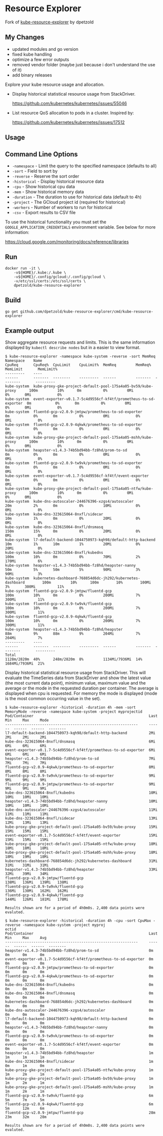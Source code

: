 Resource Explorer
================

Fork of [kube-resource-explorer](https://github.com/dpetzold/kube-resource-explorer) by dpetzold 
## My Changes
- updated modules and go version
- fixed kube handling
- optimize a few error outputs
- removed vendor folder (maybe just because i don't understand the use of it)
- add binary releases

Explore your kube resource usage and allocation.

* Display historical statistical resource usage from StackDriver.

  https://github.com/kubernetes/kubernetes/issues/55046

* List resource QoS allocation to pods in a cluster. Inspired by:

  https://github.com/kubernetes/kubernetes/issues/17512


## Usage

## Command Line Options                                                                                                
* `-namespace` - Limit the query to the specified namespace (defaults to all)
* `-sort` - Field to sort by
* `-reverse` - Reserve the sort order
* `-historical` - Display historical resource data
* `-cpu` - Show historical cpu data
* `-mem` - Show historical memory data
* `-duration` - The duration to use for historical data (default to 4h)
* `-project` - The GCloud project id (required for historical)
* `-workers` - Number of workers to run for historical
* `-csv` - Export results to CSV file

To use the historical functionality you must set the
`GOOGLE_APPLICATION_CREDENTIALS` environment variable. See below for more
information:

https://cloud.google.com/monitoring/docs/reference/libraries


## Run
```
docker run -it \
    -v${HOME}/.kube:/.kube \
    -v${HOME}/.config/gcloud:/.config/gcloud \
    -v/etc/ssl/certs:/etc/ssl/certs \
    dpetzold/kube-resource-explorer
```

## Build
```
go get github.com/dpetzold/kube-resource-explorer/cmd/kube-resource-explorer
```

## Example output

Show aggregate resource requests and limits. This is the same information
displayed by `kubectl describe nodes` but in a easier to view format. 

```
$ kube-resource-explorer -namespace kube-system -reverse -sort MemReq
Namespace    Name                                                              CpuReq       CpuReq%  CpuLimit    CpuLimit%  MemReq         MemReq%  MemLimit       MemLimit%
---------    ----                                                              ------       -------  --------    ---------  ------         -------  --------       ---------
kube-system  kube-proxy-gke-project-default-pool-175a4a05-bv59/kube-proxy      100m         10%      0m          0%         0Mi            0%       0Mi            0%
kube-system  event-exporter-v0.1.7-5c4d9556cf-kf4tf/prometheus-to-sd-exporter  0m           0%       0m          0%         0Mi            0%       0Mi            0%
kube-system  fluentd-gcp-v2.0.9-jmtpw/prometheus-to-sd-exporter                0m           0%       0m          0%         0Mi            0%       0Mi            0%
kube-system  fluentd-gcp-v2.0.9-4qkwk/prometheus-to-sd-exporter                0m           0%       0m          0%         0Mi            0%       0Mi            0%
kube-system  kube-proxy-gke-project-default-pool-175a4a05-mshh/kube-proxy      100m         10%      0m          0%         0Mi            0%       0Mi            0%
kube-system  heapster-v1.4.3-74b5bd94bb-fz8hd/prom-to-sd                       0m           0%       0m          0%         0Mi            0%       0Mi            0%
kube-system  fluentd-gcp-v2.0.9-tw9vk/prometheus-to-sd-exporter                0m           0%       0m          0%         0Mi            0%       0Mi            0%
kube-system  event-exporter-v0.1.7-5c4d9556cf-kf4tf/event-exporter             0m           0%       0m          0%         0Mi            0%       0Mi            0%
kube-system  kube-proxy-gke-project-default-pool-175a4a05-ntfw/kube-proxy      100m         10%      0m          0%         0Mi            0%       0Mi            0%
kube-system  kube-dns-autoscaler-244676396-xzgs4/autoscaler                    20m          2%       0m          0%         10Mi           0%       0Mi            0%
kube-system  kube-dns-323615064-8nxfl/sidecar                                  10m          1%       0m          0%         20Mi           0%       0Mi            0%
kube-system  kube-dns-323615064-8nxfl/dnsmasq                                  150m         15%      0m          0%         20Mi           0%       0Mi            0%
kube-system  l7-default-backend-1044750973-kqh98/default-http-backend          10m          1%       10m         1%         20Mi           0%       20Mi           0%
kube-system  kube-dns-323615064-8nxfl/kubedns                                  100m         10%      0m          0%         70Mi           2%       170Mi          6%
kube-system  heapster-v1.4.3-74b5bd94bb-fz8hd/heapster-nanny                   50m          5%       50m         5%         90Mi           3%       90Mi           3%
kube-system  kubernetes-dashboard-768854d6dc-jh292/kubernetes-dashboard        100m         10%      100m        10%        100Mi          3%       300Mi          11%
kube-system  fluentd-gcp-v2.0.9-jmtpw/fluentd-gcp                              100m         10%      0m          0%         200Mi          7%       300Mi          11%
kube-system  fluentd-gcp-v2.0.9-tw9vk/fluentd-gcp                              100m         10%      0m          0%         200Mi          7%       300Mi          11%
kube-system  fluentd-gcp-v2.0.9-4qkwk/fluentd-gcp                              100m         10%      0m          0%         200Mi          7%       300Mi          11%
kube-system  heapster-v1.4.3-74b5bd94bb-fz8hd/heapster                         88m          9%       88m         9%         204Mi          7%       204Mi          7%
---------    ----                                                              ------       -------  --------    ---------  ------         -------  --------       ---------
Total                                                                          1128m/2820m  40%      248m/2820m  8%         1134Mi/7936Mi  14%      1684Mi/7936Mi  21%
```

Display historical statistical resource usage from StackDriver. This will
evaluate the TimeSeries data from StackDriver and show the latest value (the
most current data point), minimum value, maximum value and the average or the
mode in the requested duration per container. The average is displayed when
cpu is requested. For memory the mode is displayed (mode is the most common
occurring value in the set).

```
$ kube-resource-explorer -historical -duration 4h -mem -sort MemoryMode -reverse -namespace kube-system -project myprojectid
Pod/Container                                                     Last    Min     Max     Mode
-------------------------------------------------------------     ------  ------  ------  --------
l7-default-backend-1044750973-kqh98/default-http-backend          2Mi     2Mi     2Mi     2Mi
kube-dns-323615064-8nxfl/dnsmasq                                  6Mi     6Mi     6Mi     6Mi
event-exporter-v0.1.7-5c4d9556cf-kf4tf/prometheus-to-sd-exporter  6Mi     6Mi     6Mi     6Mi
heapster-v1.4.3-74b5bd94bb-fz8hd/prom-to-sd                       7Mi     7Mi     7Mi     7Mi
fluentd-gcp-v2.0.9-4qkwk/prometheus-to-sd-exporter                8Mi     8Mi     8Mi     8Mi
fluentd-gcp-v2.0.9-tw9vk/prometheus-to-sd-exporter                9Mi     9Mi     9Mi     9Mi
fluentd-gcp-v2.0.9-jmtpw/prometheus-to-sd-exporter                9Mi     9Mi     9Mi     9Mi
kube-dns-323615064-8nxfl/kubedns                                  10Mi    10Mi    10Mi    10Mi
heapster-v1.4.3-74b5bd94bb-fz8hd/heapster-nanny                   10Mi    10Mi    10Mi    10Mi
kube-dns-autoscaler-244676396-xzgs4/autoscaler                    11Mi    11Mi    11Mi    11Mi
kube-dns-323615064-8nxfl/sidecar                                  13Mi    12Mi    13Mi    13Mi
kube-proxy-gke-project-default-pool-175a4a05-bv59/kube-proxy      15Mi    15Mi    15Mi    15Mi
event-exporter-v0.1.7-5c4d9556cf-kf4tf/event-exporter             15Mi    15Mi    15Mi    15Mi
kube-proxy-gke-project-default-pool-175a4a05-ntfw/kube-proxy      18Mi    18Mi    18Mi    18Mi
kube-proxy-gke-project-default-pool-175a4a05-mshh/kube-proxy      18Mi    18Mi    19Mi    18Mi
kubernetes-dashboard-768854d6dc-jh292/kubernetes-dashboard        31Mi    31Mi    31Mi    31Mi
heapster-v1.4.3-74b5bd94bb-fz8hd/heapster                         33Mi    32Mi    39Mi    34Mi
fluentd-gcp-v2.0.9-jmtpw/fluentd-gcp                              138Mi   136Mi   139Mi   138Mi
fluentd-gcp-v2.0.9-tw9vk/fluentd-gcp                              136Mi   130Mi   162Mi   162Mi
fluentd-gcp-v2.0.9-4qkwk/fluentd-gcp                              144Mi   126Mi   181Mi   178Mi

Results shown are for a period of 4h0m0s. 2,400 data points were evaluted.
```

```
$ kube-resource-explorer -historical -duration 4h -cpu -sort CpuMax -reverse -namespace kube-system -project myproj
ectid
Pod/Container                                                     Last    Min     Max     Avg
-------------------------------------------------------------     ------  ------  ------  --------                                     
heapster-v1.4.3-74b5bd94bb-fz8hd/prom-to-sd                       0m      0m      0m      0m                                           
event-exporter-v0.1.7-5c4d9556cf-kf4tf/prometheus-to-sd-exporter  0m      0m      0m      0m                                           
fluentd-gcp-v2.0.9-jmtpw/prometheus-to-sd-exporter                0m      0m      0m      0m                                           
fluentd-gcp-v2.0.9-4qkwk/prometheus-to-sd-exporter                0m      0m      0m      0m                                           
kube-dns-323615064-8nxfl/kubedns                                  0m      0m      0m      0m                                           
kube-dns-323615064-8nxfl/dnsmasq                                  0m      0m      0m      0m                                           
kubernetes-dashboard-768854d6dc-jh292/kubernetes-dashboard        0m      0m      0m      0m                                           
kube-dns-autoscaler-244676396-xzgs4/autoscaler                    0m      0m      0m      0m                                           
l7-default-backend-1044750973-kqh98/default-http-backend          0m      0m      0m      0m                                           
heapster-v1.4.3-74b5bd94bb-fz8hd/heapster-nanny                   0m      0m      0m      0m                                           
fluentd-gcp-v2.0.9-tw9vk/prometheus-to-sd-exporter                0m      0m      0m      0m                                           
event-exporter-v0.1.7-5c4d9556cf-kf4tf/event-exporter             0m      0m      0m      0m                                           
heapster-v1.4.3-74b5bd94bb-fz8hd/heapster                         1m      1m      1m      1m                                           
kube-dns-323615064-8nxfl/sidecar                                  1m      0m      1m      0m                                           
kube-proxy-gke-project-default-pool-175a4a05-ntfw/kube-proxy      1m      1m      2m      1m                                           
kube-proxy-gke-project-default-pool-175a4a05-bv59/kube-proxy      1m      1m      2m      1m                                           
kube-proxy-gke-project-default-pool-175a4a05-mshh/kube-proxy      1m      1m      2m      1m                                           
fluentd-gcp-v2.0.9-tw9vk/fluentd-gcp                              6m      5m      7m      5m                                           
fluentd-gcp-v2.0.9-4qkwk/fluentd-gcp                              6m      5m      12m     6m                                           
fluentd-gcp-v2.0.9-jmtpw/fluentd-gcp                              28m     23m     32m     28m                                          

Results shown are for a period of 4h0m0s. 2,400 data points were evaluted.                                                             
```
